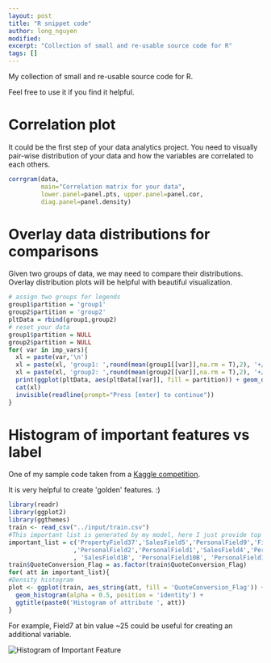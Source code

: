 ```yaml
---
layout: post
title: "R snippet code"
author: long_nguyen
modified:
excerpt: "Collection of small and re-usable source code for R"
tags: []
---
```

My collection of small and re-usable source code for R.

Feel free to use it if you find it helpful.
# Correlation plot
It could be the first step of your data analytics project. You need to visually pair-wise distribution of your data and how the variables are correlated to each others.
```R
corrgram(data,
         main="Correlation matrix for your data",
         lower.panel=panel.pts, upper.panel=panel.cor,
         diag.panel=panel.density)
```
# Overlay data distributions for comparisons
Given two groups of data, we may need to compare their distributions. Overlay distribution plots will be helpful with beautiful visualization.
```R
# assign two groups for legends
group1$partition = 'group1'
group2$partition = 'group2'
pltData = rbind(group1,group2)
# reset your data
group1$partition = NULL
group2$partition = NULL
for( var in imp_vars){
  xl = paste(var,'\n')
  xl = paste(xl, 'group1: ',round(mean(group1[[var]],na.rm = T),2), '+/-', round(sd(group1[[var]],na.rm = T),2),'\n')
  xl = paste(xl, 'group2: ',round(mean(group2[[var]],na.rm = T),2), '+/-', round(sd(group2[[var]],na.rm = T),2),'\n')
  print(ggplot(pltData, aes(pltData[[var]], fill = partition)) + geom_density(alpha = 0.2) + xlab(xl))
  cat(xl)
  invisible(readline(prompt="Press [enter] to continue"))
}
```
# Histogram of important features vs label
One of my sample code taken from a [Kaggle competition](https://www.kaggle.com/longnguyen/homesite-quote-conversion/histogram-of-important-features-vs-label).

It is very helpful to create 'golden' features. :)
```R
library(readr)
library(ggplot2)
library(ggthemes)
train <- read_csv("../input/train.csv")
#This important list is generated by my model, here I just provide top 10.
important_list = c('PropertyField37','SalesField5','PersonalField9','Field7'
                  ,'PersonalField2','PersonalField1','SalesField4','PersonalField10A'
                  , 'SalesField1B', 'PersonalField10B', 'PersonalField12')
train$QuoteConversion_Flag = as.factor(train$QuoteConversion_Flag)
for( att in important_list){
#Density histogram
plot <- ggplot(train, aes_string(att, fill = 'QuoteConversion_Flag')) +
  geom_histogram(alpha = 0.5, position = 'identity') +
  ggtitle(paste0('Histogram of attribute ', att))
}
```
For example, Field7 at bin value ~25 could be useful for creating an additional variable.

![Histogram of Important Feature](https://lh3.googleusercontent.com/V6k7tLmlQt0wWOtiWJ_1ZN5o4t4VmRtbYC9HAAmmAMkOSkzbY0M2RKTomVIsO_1Otnl-owj17wfwHA2uBasazfe8w2EvO5sFNCoMnUXDtwClhdP_53h9F5DKlYNMXclqi8uGDDAM8Rre64zjzA51M9MFtEemYacxoAuWM17j8IGZB_QP0b5PMY_nD9Cb1NU4q_jwiffclBvixxlqwKy_ETLkTqz9ta0FVb6OTCWoZGppbxRyjKqpMImPpI7464pEHwaJGMQyOkBjoTz7h7gjpWHfe0f5ctlRMe5vQ3KcOWnPpzpPpw6e3xYH8twY7jNOTPMq3v-p6ulJw-hPFYDlTEgSW_F0TFa4ApW1_4Q6N3axNYGjOOdt-CG7kULllMhV4v8BSiqB_rXt-OLn7v4BUQuqT9RMM50GWOrFOdQyCXG369bAkmTeGtGVi46lknPq1_rOq1IP5F62sHcSXcfEWyMbBNcRDmEUXt-Y87rq31jsIySYpVgK19zo9LANtVnsbd5m0LqD4E2gL7kghnjJa9HCY6aSvrRUVOaD5qOU0l9E2M8TwHbn4C3Q5XWVHZ9oFowWafofg-x6Sxg_0rwlfGsikmd-GQ8o3FIfgIlvnlyh7fNO93BDgTBdeJM2bF3bgCL_at6kLnaymGofRIyUNich7zYl6teNjSJE=s840-no "Histogram of Important Feature")

